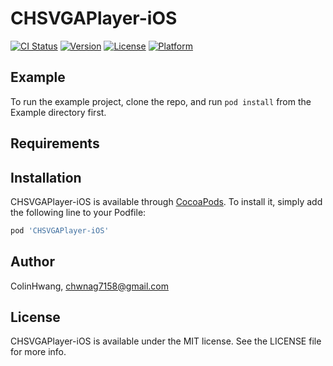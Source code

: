 # CHSVGAPlayer-iOS

[![CI Status](https://img.shields.io/travis/ColinHwang/CHSVGAPlayer-iOS.svg?style=flat)](https://travis-ci.org/ColinHwang/CHSVGAPlayer-iOS)
[![Version](https://img.shields.io/cocoapods/v/CHSVGAPlayer-iOS.svg?style=flat)](https://cocoapods.org/pods/CHSVGAPlayer-iOS)
[![License](https://img.shields.io/cocoapods/l/CHSVGAPlayer-iOS.svg?style=flat)](https://cocoapods.org/pods/CHSVGAPlayer-iOS)
[![Platform](https://img.shields.io/cocoapods/p/CHSVGAPlayer-iOS.svg?style=flat)](https://cocoapods.org/pods/CHSVGAPlayer-iOS)

## Example

To run the example project, clone the repo, and run `pod install` from the Example directory first.

## Requirements

## Installation

CHSVGAPlayer-iOS is available through [CocoaPods](https://cocoapods.org). To install
it, simply add the following line to your Podfile:

```ruby
pod 'CHSVGAPlayer-iOS'
```

## Author

ColinHwang, chwnag7158@gmail.com

## License

CHSVGAPlayer-iOS is available under the MIT license. See the LICENSE file for more info.
